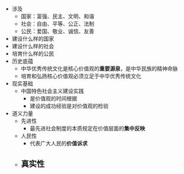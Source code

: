 - 涉及
	- 国家：富强、民主、文明、和谐
	- 社会：自由、平等、公正、法制
	- 公民：爱国、敬业、诚信、友善
- 建设什么样的国家
- 建设什么样的社会
- 培育什么样的公民
- 历史底蕴
	- 中华优秀传统文化是核心价值观的**重要源泉**，是中华民族的精神命脉
	- 培育和弘扬核心价值观必须立足于中华优秀传统文化
- 现实基础
	- 中国特色社会主义建设实践
		- 是价值观的时间根据
		- 建设的成功经验是对价值观的检验
- 道义力量
	- 先进性
		- 最先进社会制度的本质规定在价值层面的**集中反映**
	- 人民性
		- 代表广大人民的**价值诉求**
	- 真实性
		-